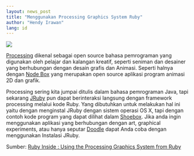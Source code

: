 ```yaml
---
layout: news_post
title: "Menggunakan Processing Graphics System Ruby"
author: "Hendy Irawan"
lang: id
---
```


![](http://farm3.static.flickr.com/2129/2333638667_aee2c23cf9_o.jpg)

[Processing][1] dikenal sebagai open source bahasa pemrograman yang
digunakan oleh pelajar dan kalangan kreatif, seperti seniman dan
desainer yang berhubungan dengan desain grafis dan Animasi. Seperti
halnya dengan [Node Box][2] yang merupakan open source aplikasi program
animasi 2D dan grafik.

Processing sering kita jumpai ditulis dalam bahasa pemrograman Java,
tapi sekarang [JRuby][3] pun dapat berinteraksi langsung dengan
framework processing melalui kode Ruby. Yang dibutuhkan untuk melakukan
hal ini yaitu dengan menginstal JRuby dengan sistem operasi OS X, tapi
dengan contoh kode program yang dapat dilihat dalam [Shoebox][4]. Jika
anda ingin menggunakan aplikasi yang berhubungan dengan art, graphical
experiments, atau hanya seputar [Doodle][5] dapat Anda coba dengan
menggunakan Instalasi JRuby.

Sumber: [Ruby Inside : Using the Processing Graphics System from
Ruby][6]



[1]: http://processing.org/
[2]: http://en.wikipedia.org/wiki/NodeBox
[3]: http://jruby.codehaus.org/
[4]: http://www.the-shoebox.org/apps/44
[5]: http://www.rubyinside.com/doodle-a-new-way-to-build-and-define-ruby-classes-795
[6]: http://www.rubyinside.com/using-the-processing-graphics-system-from-ruby-780.html
